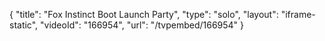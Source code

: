 {
    "title": "Fox Instinct Boot Launch Party",
    "type": "solo",
    "layout": "iframe-static",
    "videoId": "166954",
    "url": "\/tvpembed\/166954"
}